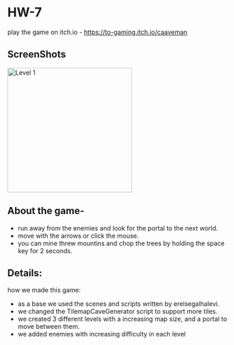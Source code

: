 # HW-7

play the game on itch.io - https://to-gaming.itch.io/caaveman

## ScreenShots 
<img src="ללא שם.jpg" width="280" title="Level 1">

## About the game-
* run away from the enemies and look for the portal to the next world.
* move with the arrows or click the mouse.
* you can mine threw mountins and chop the trees by holding the space key for 2 seconds.


## Details:
how we made this game:
* as a base we used the scenes and scripts written by erelsegalhalevi.
* we changed the TilemapCaveGenerator script to support more tiles.
* we created 3 different levels with a increasing map size, and a portal to move between them.
* we added enemies with increasing difficulty in each level
 
